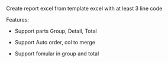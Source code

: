 Create report excel from template excel with at least 3 line code

Features:

- Support parts Group, Detail, Total

- Support Auto order, col to merge 

- Support fomular in group and total
